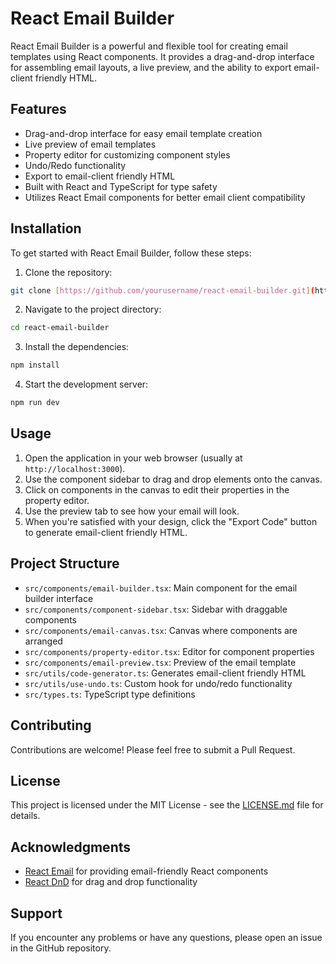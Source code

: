 # React Email Builder

React Email Builder is a powerful and flexible tool for creating email templates using React components. It provides a drag-and-drop interface for assembling email layouts, a live preview, and the ability to export email-client friendly HTML.

## Features

- Drag-and-drop interface for easy email template creation
- Live preview of email templates
- Property editor for customizing component styles
- Undo/Redo functionality
- Export to email-client friendly HTML
- Built with React and TypeScript for type safety
- Utilizes React Email components for better email client compatibility

## Installation

To get started with React Email Builder, follow these steps:

1. Clone the repository:

  ```bash
  git clone [https://github.com/yourusername/react-email-builder.git](https://github.com/yourusername/react-email-builder.git)
  ```

2. Navigate to the project directory:

```bash
cd react-email-builder
```

3. Install the dependencies:

```bash
npm install
```

4. Start the development server:

```bash
npm run dev
```

## Usage

1. Open the application in your web browser (usually at `http://localhost:3000`).
2. Use the component sidebar to drag and drop elements onto the canvas.
3. Click on components in the canvas to edit their properties in the property editor.
4. Use the preview tab to see how your email will look.
5. When you're satisfied with your design, click the "Export Code" button to generate email-client friendly HTML.

## Project Structure

- `src/components/email-builder.tsx`: Main component for the email builder interface
- `src/components/component-sidebar.tsx`: Sidebar with draggable components
- `src/components/email-canvas.tsx`: Canvas where components are arranged
- `src/components/property-editor.tsx`: Editor for component properties
- `src/components/email-preview.tsx`: Preview of the email template
- `src/utils/code-generator.ts`: Generates email-client friendly HTML
- `src/utils/use-undo.ts`: Custom hook for undo/redo functionality
- `src/types.ts`: TypeScript type definitions

## Contributing

Contributions are welcome! Please feel free to submit a Pull Request.

## License

This project is licensed under the MIT License - see the [LICENSE.md](LICENSE.md) file for details.

## Acknowledgments

- [React Email](https://react.email/) for providing email-friendly React components
- [React DnD](https://react-dnd.github.io/react-dnd/) for drag and drop functionality

## Support

If you encounter any problems or have any questions, please open an issue in the GitHub repository.

